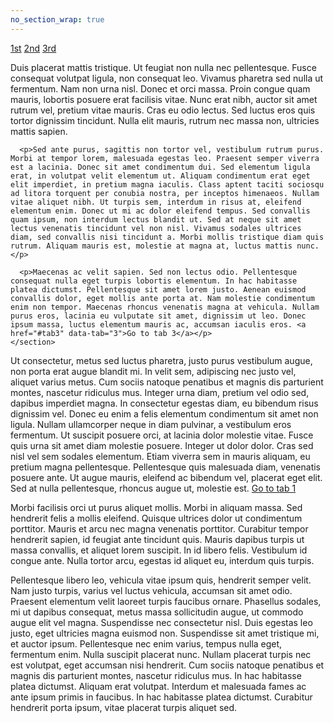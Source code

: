 ```yaml
---
no_section_wrap: true
---
```

<div id="nav" class="tabbed-nav" data-tabbed>
  <div class="full-width">
    <nav>
      <a href="#nav">1st</a>
      <a href="#nav" data-current>2nd</a>
      <a href="#nav">3rd</a>
    </nav>
  </div>
  <div id="tab1" class="tab">
    <section>
      <p>Duis placerat mattis tristique. Ut feugiat non nulla nec pellentesque. Fusce consequat volutpat ligula, non consequat leo. Vivamus pharetra sed nulla ut fermentum. Nam non urna nisl. Donec et orci massa. Proin congue quam mauris, lobortis posuere erat facilisis vitae. Nunc erat nibh, auctor sit amet rutrum vel, pretium vitae mauris. Cras eu odio lectus. Sed luctus eros quis tortor dignissim tincidunt. Nulla elit mauris, rutrum nec massa non, ultricies mattis sapien.</p>

      <p>Sed ante purus, sagittis non tortor vel, vestibulum rutrum purus. Morbi at tempor lorem, malesuada egestas leo. Praesent semper viverra est a lacinia. Donec sit amet condimentum dui. Sed elementum ligula erat, in volutpat velit elementum ut. Aliquam condimentum erat eget elit imperdiet, in pretium magna iaculis. Class aptent taciti sociosqu ad litora torquent per conubia nostra, per inceptos himenaeos. Nullam vitae aliquet nibh. Ut turpis sem, interdum in risus at, eleifend elementum enim. Donec ut mi ac dolor eleifend tempus. Sed convallis quam ipsum, non interdum lectus blandit ut. Sed at neque sit amet lectus venenatis tincidunt vel non nisl. Vivamus sodales ultrices diam, sed convallis nisi tincidunt a. Morbi mollis tristique diam quis rutrum. Aliquam mauris est, molestie at magna at, luctus mattis nunc.</p>

      <p>Maecenas ac velit sapien. Sed non lectus odio. Pellentesque consequat nulla eget turpis lobortis elementum. In hac habitasse platea dictumst. Pellentesque sit amet lorem justo. Aenean euismod convallis dolor, eget mollis ante porta at. Nam molestie condimentum enim non tempor. Maecenas rhoncus venenatis magna at vehicula. Nullam purus eros, lacinia eu vulputate sit amet, dignissim ut leo. Donec ipsum massa, luctus elementum mauris ac, accumsan iaculis eros. <a href="#tab3" data-tab="3">Go to tab 3</a></p>
    </section>
  </div>
  <div id="tab2" class="tab">
    <section>
      <p>Ut consectetur, metus sed luctus pharetra, justo purus vestibulum augue, non porta erat augue blandit mi. In velit sem, adipiscing nec justo vel, aliquet varius metus. Cum sociis natoque penatibus et magnis dis parturient montes, nascetur ridiculus mus. Integer urna diam, pretium vel odio sed, dapibus imperdiet magna. In consectetur egestas diam, eu bibendum risus dignissim vel. Donec eu enim a felis elementum condimentum sit amet non ligula. Nullam ullamcorper neque in diam pulvinar, a vestibulum eros fermentum. Ut suscipit posuere orci, at lacinia dolor molestie vitae. Fusce quis urna sit amet diam molestie posuere. Integer ut dolor dolor. Cras sed nisl vel sem sodales elementum. Etiam viverra sem in mauris aliquam, eu pretium magna pellentesque. Pellentesque quis malesuada diam, venenatis posuere ante. Ut augue mauris, eleifend ac bibendum vel, placerat eget elit. Sed at nulla pellentesque, rhoncus augue ut, molestie est. <a href="#tab1" data-tab="1">Go to tab 1</a></p>
    </section>
  </div>
  <div id="tab3" class="tab">
    <section>
      <p>Morbi facilisis orci ut purus aliquet mollis. Morbi in aliquam massa. Sed hendrerit felis a mollis eleifend. Quisque ultrices dolor ut condimentum porttitor. Mauris et arcu nec magna venenatis porttitor. Curabitur tempor hendrerit sapien, id feugiat ante tincidunt quis. Mauris dapibus turpis ut massa convallis, et aliquet lorem suscipit. In id libero felis. Vestibulum id congue ante. Nulla tortor arcu, egestas id aliquet eu, interdum quis turpis.</p>
      <p>Pellentesque libero leo, vehicula vitae ipsum quis, hendrerit semper velit. Nam justo turpis, varius vel luctus vehicula, accumsan sit amet odio. Praesent elementum velit laoreet turpis faucibus ornare. Phasellus sodales, mi ut dapibus consequat, metus massa sollicitudin augue, ut commodo augue elit vel magna. Suspendisse nec consectetur nisl. Duis egestas leo justo, eget ultricies magna euismod non. Suspendisse sit amet tristique mi, et auctor ipsum. Pellentesque nec enim varius, tempus nulla eget, fermentum enim. Nulla suscipit placerat nunc. Nullam placerat turpis nec est volutpat, eget accumsan nisi hendrerit. Cum sociis natoque penatibus et magnis dis parturient montes, nascetur ridiculus mus. In hac habitasse platea dictumst. Aliquam erat volutpat. Interdum et malesuada fames ac ante ipsum primis in faucibus. In hac habitasse platea dictumst. Curabitur hendrerit porta ipsum, vitae placerat turpis aliquet sed.</p>
    </section>
  </div>
</div>